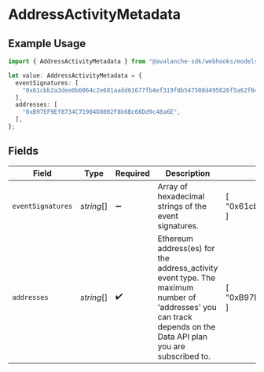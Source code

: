 # AddressActivityMetadata

## Example Usage

```typescript
import { AddressActivityMetadata } from "@avalanche-sdk/webhooks/models/components";

let value: AddressActivityMetadata = {
  eventSignatures: [
    "0x61cbb2a3dee0b6064c2e681aadd61677fb4ef319f0b547508d495626f5a62f64",
  ],
  addresses: [
    "0xB97EF9Ef8734C71904D8002F8b6Bc66Dd9c48a6E",
  ],
};
```

## Fields

| Field                                                                                                                                                          | Type                                                                                                                                                           | Required                                                                                                                                                       | Description                                                                                                                                                    | Example                                                                                                                                                        |
| -------------------------------------------------------------------------------------------------------------------------------------------------------------- | -------------------------------------------------------------------------------------------------------------------------------------------------------------- | -------------------------------------------------------------------------------------------------------------------------------------------------------------- | -------------------------------------------------------------------------------------------------------------------------------------------------------------- | -------------------------------------------------------------------------------------------------------------------------------------------------------------- |
| `eventSignatures`                                                                                                                                              | *string*[]                                                                                                                                                     | :heavy_minus_sign:                                                                                                                                             | Array of hexadecimal strings of the event signatures.                                                                                                          | [<br/>"0x61cbb2a3dee0b6064c2e681aadd61677fb4ef319f0b547508d495626f5a62f64"<br/>]                                                                               |
| `addresses`                                                                                                                                                    | *string*[]                                                                                                                                                     | :heavy_check_mark:                                                                                                                                             | Ethereum address(es) for the address_activity event type. The maximum number of 'addresses' you can track depends  on the Data API plan you are subscribed to. | [<br/>"0xB97EF9Ef8734C71904D8002F8b6Bc66Dd9c48a6E"<br/>]                                                                                                       |